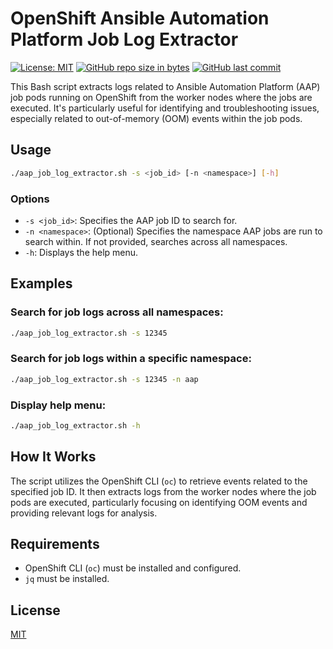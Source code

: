 OpenShift Ansible Automation Platform Job Log Extractor
=========
[![License: MIT](https://img.shields.io/badge/License-MIT-brightgreen.svg)](https://opensource.org/licenses/MIT)
[![GitHub repo size in bytes](https://img.shields.io/github/repo-size/CastawayEGR/aap-ocp-scripts.svg?logoColor=brightgreen)](https://github.com/CastawayEGR/aap-ocp-scripts)
[![GitHub last commit](https://img.shields.io/github/last-commit/CastawayEGR/aap-ocp-scripts.svg?logoColor=brightgreen)](https://github.com/CastawayEGR/aap-ocp-scripts)

This Bash script extracts logs related to Ansible Automation Platform (AAP) job pods running on OpenShift from the worker nodes where the jobs are executed. It's particularly useful for identifying and troubleshooting issues, especially related to out-of-memory (OOM) events within the job pods.

## Usage

```bash
./aap_job_log_extractor.sh -s <job_id> [-n <namespace>] [-h]
```

### Options

- `-s <job_id>`: Specifies the AAP job ID to search for.
- `-n <namespace>`: (Optional) Specifies the namespace AAP jobs are run to search within. If not provided, searches across all namespaces.
- `-h`: Displays the help menu.

## Examples

### Search for job logs across all namespaces:

```bash
./aap_job_log_extractor.sh -s 12345
```

### Search for job logs within a specific namespace:

```bash
./aap_job_log_extractor.sh -s 12345 -n aap
```

### Display help menu:

```bash
./aap_job_log_extractor.sh -h
```

## How It Works

The script utilizes the OpenShift CLI (`oc`) to retrieve events related to the specified job ID. It then extracts logs from the worker nodes where the job pods are executed, particularly focusing on identifying OOM events and providing relevant logs for analysis.

## Requirements

- OpenShift CLI (`oc`) must be installed and configured.
- `jq` must be installed.

## License

[MIT](https://choosealicense.com/licenses/mit/)

